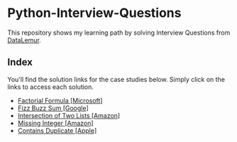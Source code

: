 # Python-Interview-Questions
This repository shows my learning path by solving Interview Questions from [DataLemur](https://datalemur.com/questions?category=Python&difficulty=Easy).

## Index
You'll find the solution links for the case studies below. Simply click on the links to access each solution.

 - [Factorial Formula [Microsoft]](https://github.com/Mati-DB/Python-Interview-Questions/blob/main/Factorial%20Function%20%5BMicrosoft%5D.md)
 - [Fizz Buzz Sum [Google]](https://github.com/Mati-DB/Python-Interview-Questions/blob/main/Fizz%20Buzz%20Sum%20%5BGoogle%5D.md)
 - [Intersection of Two Lists [Amazon]](https://github.com/Mati-DB/Python-Interview-Questions/blob/main/Intersection%20of%20Two%20Lists%20%5BAmazon%5D.md)
 - [Missing Integer [Amazon]](https://github.com/Mati-DB/Python-Interview-Questions/blob/main/Missing%20Integer%20%5BAmazon%5D.md)
 - [Contains Duplicate [Apple]](https://github.com/Mati-DB/Python-Interview-Questions/blob/main/Contains%20Duplicate%20%5BApple%5D.md)
